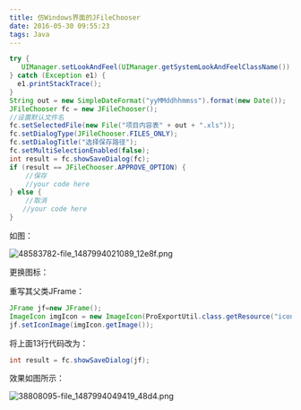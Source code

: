 ```yaml
---
title: 仿Windows界面的JFileChooser
date: 2016-05-30 09:55:23
tags: Java
---
```

```java
try {
   UIManager.setLookAndFeel(UIManager.getSystemLookAndFeelClassName());
} catch (Exception e1) {
  e1.printStackTrace();
}
String out = new SimpleDateFormat("yyMMddhhmmss").format(new Date());
JFileChooser fc = new JFileChooser();
//设置默认文件名
fc.setSelectedFile(new File("项目内容表" + out + ".xls"));
fc.setDialogType(JFileChooser.FILES_ONLY);
fc.setDialogTitle("选择保存路径");
fc.setMultiSelectionEnabled(false);
int result = fc.showSaveDialog(fc);
if (result == JFileChooser.APPROVE_OPTION) {
    //保存
    //your code here
} else {
    //取消
　　//your code here
}
```
<!--more-->
如图：

![48583782-file_1487994021089_12e8f.png](https://www.tuchuang001.com/images/2017/06/11/48583782-file_1487994021089_12e8f.png)

更换图标：

重写其父类JFrame：
```java
JFrame jf=new JFrame();
ImageIcon imgIcon = new ImageIcon(ProExportUtil.class.getResource("icon.png"));
jf.setIconImage(imgIcon.getImage());
```
将上面13行代码改为：
```java
int result = fc.showSaveDialog(jf);
```
效果如图所示：

![38808095-file_1487994049419_48d4.png](https://www.tuchuang001.com/images/2017/06/11/38808095-file_1487994049419_48d4.png)